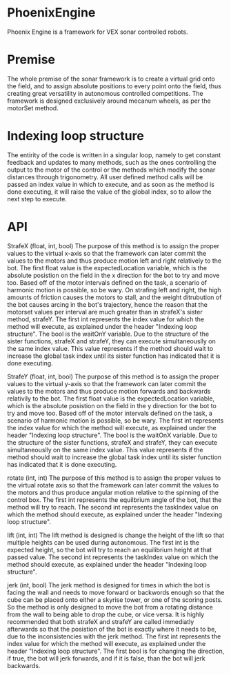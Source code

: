 # PhoenixEngine
Phoenix Engine is a framework for VEX sonar controlled robots.

# Premise
  The whole premise of the sonar framework is to create a virtual grid onto the field, and to assign absolute positions to every point onto the field, thus creating great versatility in autonomous controlled competitions. The framework is designed exclusively around mecanum wheels, as per the motorSet method.
  
# Indexing loop structure
  The entirity of the code is written in a singular loop, namely to get constant feedback and updates to many methods, such as the ones controlling the output to the motor of the control or the methods which modify the sonar distances through trigonometry. All user defined method calls will be passed an index value in which to execute, and as soon as the method is done executing, it will raise the value of the global index, so to allow the next step to execute.
  
# API
  StrafeX (float, int, bool)
The purpose of this method is to assign the proper values to the virtual x-axis so that the framework can later commit the values to the motors and thus produce motion left and right relatively to the bot.
The first float value is the expectedLocation variable, which is the absolute posistion on the field in the x direction for the bot to try and move too. Based off of the motor intervals defined on the task, a scenario of harmonic motion is possible, so be wary. On strafing left and right, the high amounts of friction causes the motors to stall, and the weight ditrubution of the bot causes arcing in the bot's trajectory, hence the reason that the motorset values per interval are much greater than in strafeX's sister method, strafeY.
The first int represents the index value for which the method will execute, as explained under the header "Indexing loop structure".
The bool is the waitOnY variable. Due to the structure of the sister functions, strafeX and strafeY, they can execute simultaneouslly on the same index value. This value represents if the method should wait to increase the global task index until its sister function has indicated that it is done executing.

  StrafeY (float, int, bool)
The purpose of this method is to assign the proper values to the virtual y-axis so that the framework can later commit the values to the motors and thus produce motion forwards and backwards relativily to the bot.
The first float value is the expectedLocation variable, which is the absolute posistion on the field in the y direction for the bot to try and move too. Based off of the motor intervals defined on the task, a scenario of harmonic motion is possible, so be wary.
The first int represents the index value for which the method will execute, as explained under the header "Indexing loop structure".
The bool is the waitOnX variable. Due to the structure of the sister functions, strafeX and strafeY, they can execute simultaneouslly on the same index value. This value represents if the method should wait to increase the global task index until its sister function has indicated that it is done executing.

  rotate (int, int)
The purpose of this method is to assign the proper values to the virtual rotate axis so that the framework can later commit the values to the motors and thus produce angular motion relative to the spinning of the control box.
The first int represents the equilbrium angle of the bot, that the method will try to reach.
The second int represents the taskIndex value on which the method should execute, as explained under the header "Indexing loop structure".

  lift (int, int)
The lift method is designed is change the height of the lift so that multiple heights can be used during autonomous.
The first int is the expected height, so the bot will try to reach an equilibrium height at that passed value.
The second int represents the taskIndex value on which the method should execute, as explained under the header "Indexing loop structure".

  jerk (int, bool)
The jerk method is designed for times in which the bot is facing the wall and needs to move forward or backwords enough so that the cube can be placed onto either a skyrise tower, or one of the scoring posts. So the method is only designed to move the bot from a rotating distance from the wall to being able to drop the cube, or vice versa. It is highly recommended that both strafeX and strafeY are called immediatly afterwards so that the posistion of the bot is exactly where it needs to be, due to the inconsistencies with the jerk method.
The first int represents the index value for which the method will execute, as explained under the header "Indexing loop structure".
The first bool is for changing the direction, if true, the bot will jerk forwards, and if it is false, than the bot will jerk backwards.

